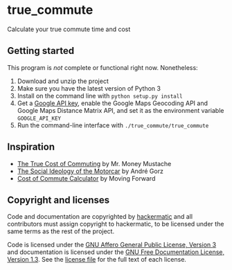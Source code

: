 # true_commute
Calculate your true commute time and cost

## Getting started
This program is *not* complete or functional right now. Nonetheless:
 1. Download and unzip the project
 2. Make sure you have the latest version of Python 3
 3. Install on the command line with `python setup.py install`
 4. Get a [Google API key](https://console.developers.google.com/apis), enable the Google Maps Geocoding API and Google Maps Distance Matrix API, and set it as the environment variable `GOOGLE_API_KEY`
 5. Run the command-line interface with `./true_commute/true_commute`

## Inspiration
 - [The True Cost of Commuting](http://www.mrmoneymustache.com/2011/10/06/the-true-cost-of-commuting/) by Mr. Money Mustache
 - [The Social Ideology of the Motorcar](http://www.copenhagenize.com/2009/11/social-ideology-of-motorcar.html) by André Gorz
 - [Cost of Commute Calculator](http://movingforward.discoursemedia.org/costofcommute/) by Moving Forward

## Copyright and licenses
Code and documentation are copyrighted by [hackermatic](https://github.com/hackermatic) and all contributors must assign copyright to hackermatic, to be licensed under the same terms as the rest of the project.

Code is licensed under the [GNU Affero General Public License, Version 3](http://www.gnu.org/licenses/agpl-3.0.en.html) and documentation is licensed under the [GNU Free Documentation License, Version 1.3](http://www.gnu.org/licenses/fdl-1.3.en.html). See the [license file](https://github.com/hackermatic/true_commute/blob/master/LICENSE) for the full text of each license.